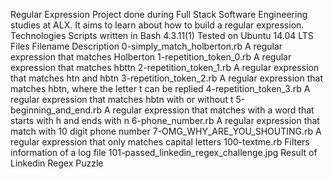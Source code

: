Regular Expression Project done during Full Stack Software Engineering studies at ALX. It aims to learn about how to build a regular expression. Technologies Scripts written in Bash 4.3.11(1) Tested on Ubuntu 14.04 LTS Files Filename Description 0-simply_match_holberton.rb A regular expression that matches Holberton 1-repetition_token_0.rb A regular expression that matches hbttn 2-repetition_token_1.rb A regular expression that matches htn and hbtn 3-repetition_token_2.rb A regular expression that matches hbtn, where the letter t can be replied 4-repetition_token_3.rb A regular expression that matches hbtn with or without t 5-beginning_and_end.rb A regular expression that matches with a word that starts with h and ends with n 6-phone_number.rb A regular expression that match with 10 digit phone number 7-OMG_WHY_ARE_YOU_SHOUTING.rb A regular expression that only matches capital letters 100-textme.rb Filters information of a log file 101-passed_linkedin_regex_challenge.jpg Result of Linkedin Regex Puzzle
